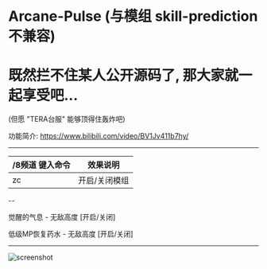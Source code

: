 # Arcane-Pulse (与模组 skill-prediction 不兼容)

# 既然拦不住某人公开源码了, 那大家就一起享受吧...

(但愿 "TERA台服" 能够顶得住轰炸吧)

功能简介: https://www.bilibili.com/video/BV1Jv411b7hy/

------

/8频道 键入命令 | 效果说明
--- | ---
zc | 开启/关闭模组

--

觉醒的气息 - 无敌高度 [开启/关闭]

低级MP恢复药水 - 无敌高度 [开启/关闭]

---

![screenshot](https://github.com/tera-mod/Arcane-Pulse/blob/main/screenshot/01.png)
